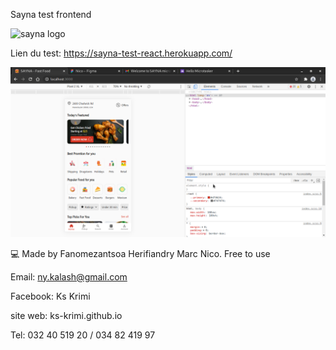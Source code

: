 Sayna test frontend

<img src="http://sayna.io/assets/images/166DD4AF-CBDF-4E9A-8B05-8FAF64F15A5A-p-500.png" alt="sayna logo" style="width: 150px; height: auto;"/>

Lien du test: https://sayna-test-react.herokuapp.com/

![Alt text](./screenshot.png "Screenshot")

💻 Made by Fanomezantsoa Herifiandry Marc Nico. Free to use

Email: ny.kalash@gmail.com

Facebook: Ks Krimi

site web: ks-krimi.github.io

Tel: 032 40 519 20 / 034 82 419 97
